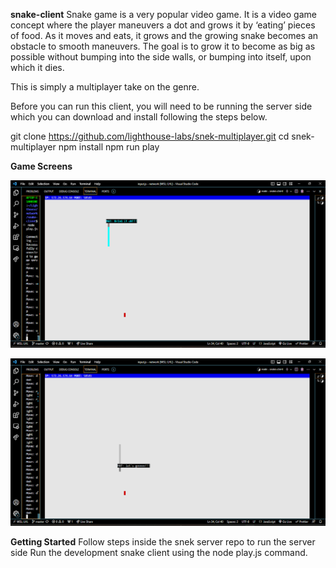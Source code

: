 **snake-client**
Snake game is a very popular video game. It is a video game concept where the player maneuvers a dot and grows it by ‘eating’ pieces of food. As it moves and eats, it grows and the growing snake becomes an obstacle to smooth maneuvers. The goal is to grow it to become as big as possible without bumping into the side walls, or bumping into itself, upon which it dies.

This is simply a multiplayer take on the genre.

Before you can run this client, you will need to be running the server side which you can download and install following the steps below.

git clone https://github.com/lighthouse-labs/snek-multiplayer.git 
cd snek-multiplayer 
npm install 
npm run play

**Game Screens**

![Alt text](<Screenshot 2023-09-07 220220.png>) 

![Alt text](<Screenshot 2023-09-07 220043.png>)


**Getting Started**
Follow steps inside the snek server repo to run the server side
Run the development snake client using the node play.js command.